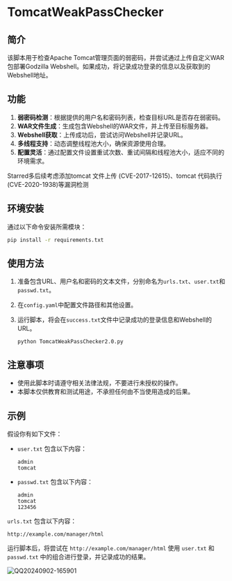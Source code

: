 # TomcatWeakPassChecker

## 简介

该脚本用于检查Apache Tomcat管理页面的弱密码，并尝试通过上传自定义WAR包部署Godzilla Webshell。如果成功，将记录成功登录的信息以及获取到的Webshell地址。

## 功能

1. **弱密码检测**：根据提供的用户名和密码列表，检查目标URL是否存在弱密码。
2. **WAR文件生成**：生成包含Webshell的WAR文件，并上传至目标服务器。
3. **Webshell获取**：上传成功后，尝试访问Webshell并记录URL。
4. **多线程支持**：动态调整线程池大小，确保资源使用合理。
5. **配置灵活**：通过配置文件设置重试次数、重试间隔和线程池大小，适应不同的环境需求。

Starred多后续考虑添加tomcat 文件上传 (CVE-2017-12615)、tomcat 代码执行 (CVE-2020-1938)等漏洞检测

## 环境安装

通过以下命令安装所需模块：

```bash
pip install -r requirements.txt
```

## 使用方法

1. 准备包含URL、用户名和密码的文本文件，分别命名为`urls.txt`、`user.txt`和`passwd.txt`。
2. 在`config.yaml`中配置文件路径和其他设置。
3. 运行脚本，将会在`success.txt`文件中记录成功的登录信息和Webshell的URL。

   ```
   python TomcatWeakPassChecker2.0.py
   ```


## 注意事项

- 使用此脚本时请遵守相关法律法规，不要进行未授权的操作。
- 本脚本仅供教育和测试用途，不承担任何由不当使用造成的后果。

## 示例

假设你有如下文件：

- `user.txt` 包含以下内容：

   ```
   admin
   tomcat
   ```

- `passwd.txt` 包含以下内容：

   ```
   admin
   tomcat
   123456
   ```

`urls.txt` 包含以下内容：

   ```
   http://example.com/manager/html
   ```

运行脚本后，将尝试在 `http://example.com/manager/html` 使用 `user.txt` 和 `passwd.txt` 中的组合进行登录，并记录成功的结果。

![QQ20240902-165901](https://github.com/user-attachments/assets/f920d41c-1427-489f-9b34-eb649160bd12)


